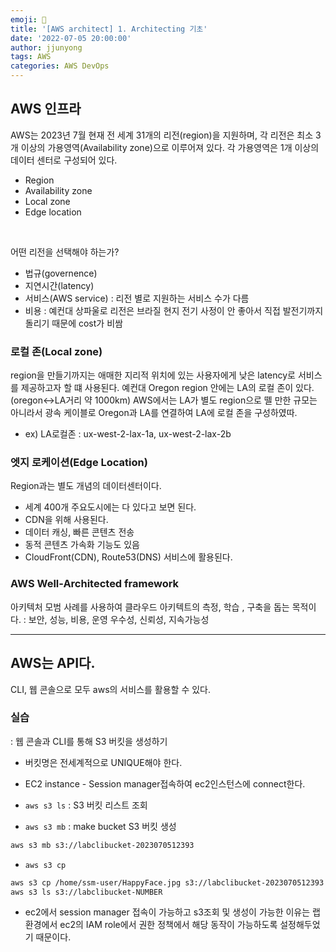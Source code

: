 ```yaml
---
emoji: 🧢
title: '[AWS architect] 1. Architecting 기초'
date: '2022-07-05 20:00:00'
author: jjunyong
tags: AWS
categories: AWS DevOps
---
```


## AWS 인프라
AWS는 2023년 7월 현재 전 세계 31개의 리전(region)을 지원하며, 각 리전은 최소 3개 이상의 가용영역(Availability zone)으로 이루어져 있다.
각 가용영역은 1개 이상의 데이터 센터로 구성되어 있다. 
- Region
- Availability zone
- Local zone
- Edge location

<br>

어떤 리전을 선택해야 하는가? 
- 법규(governence)
- 지연시간(latency)
- 서비스(AWS service) : 리전 별로 지원하는 서비스 수가 다름
- 비용 : 예컨대 상파울로 리전은 브라질 현지 전기 사정이 안 좋아서 직접 발전기까지 돌리기 때문에 cost가 비쌈


### 로컬 존(Local zone)
region을 만들기까지는 애매한 지리적 위치에 있는 사용자에게 낮은 latency로 서비스를 제공하고자 할 떄 사용된다.
예컨대 Oregon region 안에는 LA의 로컬 존이 있다.(oregon<->LA거리 약 1000km)
AWS에서는 LA가 별도 region으로 뗄 만한 규모는 아니라서 광속 케이블로 Oregon과 LA를 연결하여 LA에 로컬 존을 구성하였따. 

- ex) LA로컬존 :  ux-west-2-lax-1a, ux-west-2-lax-2b

### 엣지 로케이션(Edge Location)
Region과는 별도 개념의 데이터센터이다. 
- 세계 400개 주요도시에는 다 있다고 보면 된다. 
- CDN을 위해 사용된다.
- 데이터 캐싱, 빠른 콘텐츠 전송
- 동적 콘텐츠 가속화 기능도 있음
- CloudFront(CDN), Route53(DNS) 서비스에 활용된다. 

### AWS Well-Architected framework  
아키텍처 모범 사례를 사용하여 클라우드 아키텍트의 측정, 학습 , 구축을 돕는 목적이다. 
: 보안, 성능, 비용, 운영 우수성, 신뢰성, 지속가능성

---

## AWS는 API다.
CLI, 웹 콘솔으로 모두 aws의 서비스를 활용할 수 있다. 

### 실습
: 웹 콘솔과 CLI를 통해 S3 버킷을 생성하기
- 버킷명은 전세계적으로 UNIQUE해야 한다. 
- EC2 instance - Session manager접속하여 ec2인스턴스에 connect한다. 

- `aws s3 ls` : S3 버킷 리스트 조회 
- `aws s3 mb` : make bucket S3 버킷 생성
```bash
aws s3 mb s3://labclibucket-2023070512393
```
- `aws s3 cp` 
```bash
aws s3 cp /home/ssm-user/HappyFace.jpg s3://labclibucket-2023070512393
aws s3 ls s3://labclibucket-NUMBER
```
- ec2에서 session manager 접속이 가능하고 s3조회 및 생성이 가능한 이유는 랩 환경에서 ec2의 IAM role에서 권한 정책에서 해당 동작이 가능하도록 설정해두었기 때문이다. 
